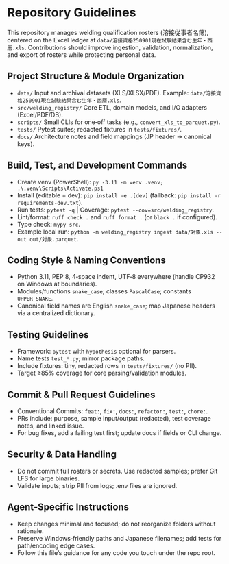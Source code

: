 # Repository Guidelines

This repository manages welding qualification rosters (溶接従事者名簿), centered on the Excel ledger at `data/溶接資格250901現在試験結果含む生年・西暦.xls`. Contributions should improve ingestion, validation, normalization, and export of rosters while protecting personal data.

## Project Structure & Module Organization
- `data/` Input and archival datasets (XLS/XLSX/PDF). Example: `data/溶接資格250901現在試験結果含む生年・西暦.xls`.
- `src/welding_registry/` Core ETL, domain models, and I/O adapters (Excel/PDF/DB).
- `scripts/` Small CLIs for one‑off tasks (e.g., `convert_xls_to_parquet.py`).
- `tests/` Pytest suites; redacted fixtures in `tests/fixtures/`.
- `docs/` Architecture notes and field mappings (JP header → canonical keys).

## Build, Test, and Development Commands
- Create venv (PowerShell): `py -3.11 -m venv .venv; .\.venv\Scripts\Activate.ps1`
- Install (editable + dev): `pip install -e .[dev]`  (fallback: `pip install -r requirements-dev.txt`).
- Run tests: `pytest -q`  | Coverage: `pytest --cov=src/welding_registry`.
- Lint/format: `ruff check .` and `ruff format .` (or `black .` if configured).
- Type check: `mypy src`.
- Example local run: `python -m welding_registry ingest data/対象.xls --out out/対象.parquet`.

## Coding Style & Naming Conventions
- Python 3.11, PEP 8, 4‑space indent, UTF‑8 everywhere (handle CP932 on Windows at boundaries).
- Modules/functions `snake_case`; classes `PascalCase`; constants `UPPER_SNAKE`.
- Canonical field names are English `snake_case`; map Japanese headers via a centralized dictionary.

## Testing Guidelines
- Framework: `pytest` with `hypothesis` optional for parsers.
- Name tests `test_*.py`; mirror package paths.
- Include fixtures: tiny, redacted rows in `tests/fixtures/` (no PII).
- Target ≥85% coverage for core parsing/validation modules.

## Commit & Pull Request Guidelines
- Conventional Commits: `feat:`, `fix:`, `docs:`, `refactor:`, `test:`, `chore:`.
- PRs include: purpose, sample input/output (redacted), test coverage notes, and linked issue.
- For bug fixes, add a failing test first; update docs if fields or CLI change.

## Security & Data Handling
- Do not commit full rosters or secrets. Use redacted samples; prefer Git LFS for large binaries.
- Validate inputs; strip PII from logs; .env files are ignored.

## Agent‑Specific Instructions
- Keep changes minimal and focused; do not reorganize folders without rationale.
- Preserve Windows‑friendly paths and Japanese filenames; add tests for path/encoding edge cases.
- Follow this file’s guidance for any code you touch under the repo root.

